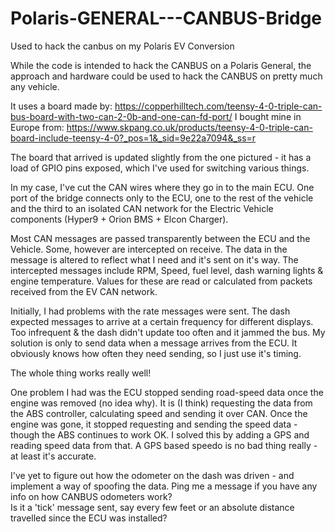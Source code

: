 # Polaris-GENERAL---CANBUS-Bridge
Used to hack the canbus on my Polaris EV Conversion

While the code is intended to hack the CANBUS on a Polaris General, the approach and hardware could be used to hack the CANBUS on pretty much any vehicle.

It uses a board made by: https://copperhilltech.com/teensy-4-0-triple-can-bus-board-with-two-can-2-0b-and-one-can-fd-port/
I bought mine in Europe from: https://www.skpang.co.uk/products/teensy-4-0-triple-can-board-include-teensy-4-0?_pos=1&_sid=9e22a7094&_ss=r

The board that arrived is updated slightly from the one pictured - it has a load of GPIO pins exposed, which I've used for switching various things.

In my case, I've cut the CAN wires where they go in to the main ECU.  One port of the bridge connects only to the ECU, one to the rest of the vehicle and the third to an 
isolated CAN network for the Electric Vehicle components (Hyper9 + Orion BMS + Elcon Charger).

Most CAN messages are passed transparently between the ECU and the Vehicle.  Some, however are intercepted on receive.  The data in the message is altered to reflect what 
I need and it's sent on it's way.  The intercepted messages include RPM, Speed, fuel level, dash warning lights & engine temperature.  Values for these are read or calculated from packets received 
from the EV CAN network.

Initially, I had problems with the rate messages were sent.  The dash expected messages to arrive at a certain frequency for different displays.  Too infrequent & the dash didn't update
too often and it jammed the bus.  My solution is only to send data when a message arrives from the ECU.  It obviously knows how often they need sending, so I just use it's timing.

The whole thing works really well!

One problem I had was the ECU stopped sending road-speed data once the engine was removed (no idea why).  It is (I think) requesting the data from the ABS controller, calculating speed
and sending it over CAN.  Once the engine was gone, it stopped requesting and sending the speed data - though the ABS continues to work OK.
I solved this by adding a GPS and reading speed data from that.  A GPS based speedo is no bad thing really - at least it's accurate.

I've yet to figure out how the odometer on the dash was driven - and implement a way of spoofing the data.  Ping me a message if you have any info on how CANBUS odometers work?  
Is it a 'tick' message sent, say every few feet or an absolute distance travelled since the ECU was installed?
